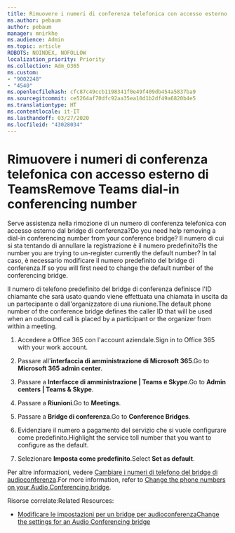 ```yaml
---
title: Rimuovere i numeri di conferenza telefonica con accesso esterno di Teams
ms.author: pebaum
author: pebaum
manager: mnirkhe
ms.audience: Admin
ms.topic: article
ROBOTS: NOINDEX, NOFOLLOW
localization_priority: Priority
ms.collection: Adm_O365
ms.custom:
- "9002248"
- "4540"
ms.openlocfilehash: cfc87c49ccb1198341f0e49f409db454a5837ba9
ms.sourcegitcommit: ce5264af70dfc92aa35ea10d1b2df49a6820b4e5
ms.translationtype: HT
ms.contentlocale: it-IT
ms.lasthandoff: 03/27/2020
ms.locfileid: "43028034"
---
```

# <a name="remove-teams-dial-in-conferencing-number"></a><span data-ttu-id="6efe2-102">Rimuovere i numeri di conferenza telefonica con accesso esterno di Teams</span><span class="sxs-lookup"><span data-stu-id="6efe2-102">Remove Teams dial-in conferencing number</span></span>

<span data-ttu-id="6efe2-103">Serve assistenza nella rimozione di un numero di conferenza telefonica con accesso esterno dal bridge di conferenza?</span><span class="sxs-lookup"><span data-stu-id="6efe2-103">Do you need help removing a dial-in conferencing number from your conference bridge?</span></span> <span data-ttu-id="6efe2-104">Il numero di cui si sta tentando di annullare la registrazione è il numero predefinito?</span><span class="sxs-lookup"><span data-stu-id="6efe2-104">Is the number you are trying to un-register currently the default number?</span></span> <span data-ttu-id="6efe2-105">In tal caso, è necessario modificare il numero predefinito del bridge di conferenza.</span><span class="sxs-lookup"><span data-stu-id="6efe2-105">If so you will first need to change the default number of the conferencing bridge.</span></span>

<span data-ttu-id="6efe2-106">Il numero di telefono predefinito del bridge di conferenza definisce l'ID chiamante che sarà usato quando viene effettuata una chiamata in uscita da un partecipante o dall'organizzatore di una riunione.</span><span class="sxs-lookup"><span data-stu-id="6efe2-106">The default phone number of the conference bridge defines the caller ID that will be used when an outbound call is placed by a participant or the organizer from within a meeting.</span></span>

1. <span data-ttu-id="6efe2-107">Accedere a Office 365 con l'account aziendale.</span><span class="sxs-lookup"><span data-stu-id="6efe2-107">Sign in to Office 365 with your work account.</span></span>

2. <span data-ttu-id="6efe2-108">Passare all'**interfaccia di amministrazione di Microsoft 365**.</span><span class="sxs-lookup"><span data-stu-id="6efe2-108">Go to **Microsoft 365 admin center**.</span></span>

3. <span data-ttu-id="6efe2-109">Passare a **Interfacce di amministrazione | Teams e Skype**.</span><span class="sxs-lookup"><span data-stu-id="6efe2-109">Go to **Admin centers | Teams & Skype**.</span></span>

4. <span data-ttu-id="6efe2-110">Passare a **Riunioni**.</span><span class="sxs-lookup"><span data-stu-id="6efe2-110">Go to **Meetings**.</span></span>

5. <span data-ttu-id="6efe2-111">Passare a **Bridge di conferenza**.</span><span class="sxs-lookup"><span data-stu-id="6efe2-111">Go to **Conference Bridges**.</span></span>

6. <span data-ttu-id="6efe2-112">Evidenziare il numero a pagamento del servizio che si vuole configurare come predefinito.</span><span class="sxs-lookup"><span data-stu-id="6efe2-112">Highlight the service toll number that you want to configure as the default.</span></span>

7. <span data-ttu-id="6efe2-113">Selezionare **Imposta come predefinito**.</span><span class="sxs-lookup"><span data-stu-id="6efe2-113">Select **Set as default**.</span></span>

<span data-ttu-id="6efe2-114">Per altre informazioni, vedere [Cambiare i numeri di telefono del bridge di audioconferenza](https://docs.microsoft.com/microsoftteams/change-the-phone-numbers-on-your-audio-conferencing-bridge).</span><span class="sxs-lookup"><span data-stu-id="6efe2-114">For more information, refer to [Change the phone numbers on your Audio Conferencing bridge](https://docs.microsoft.com/microsoftteams/change-the-phone-numbers-on-your-audio-conferencing-bridge).</span></span>

<span data-ttu-id="6efe2-115">Risorse correlate:</span><span class="sxs-lookup"><span data-stu-id="6efe2-115">Related Resources:</span></span>

- [<span data-ttu-id="6efe2-116">Modificare le impostazioni per un bridge per audioconferenza</span><span class="sxs-lookup"><span data-stu-id="6efe2-116">Change the settings for an Audio Conferencing bridge</span></span>](https://docs.microsoft.com/microsoftteams/change-the-settings-for-an-audio-conferencing-bridge)
